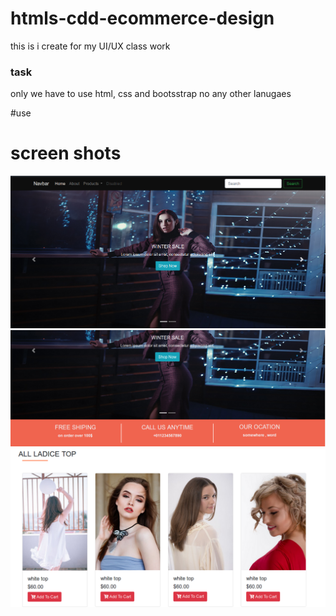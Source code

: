 # htmls-cdd-ecommerce-design

this is i create for my UI/UX class work 

### task 
only we have to use html, css and bootsstrap no any other lanugaes 

#use

# screen shots 

![carouselimg](/screenshots/carousel1.png)
![2](/screenshots/2.png)
![3](/screenshots/3.png)
